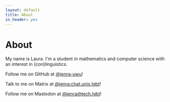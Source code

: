 ```yaml
---
layout: default
title: About
in_header: yes
---
```


# About
My name is Laura. I'm a student in mathematics and computer science with an interest in (con)linguistics.

Follow me on GitHub at [@jenra-uwu](https://github.com/jenra-uwu)!

Talk to me on Matrix at [@jenra:chat.unix.lgbt](https://matrix.to/#/@jenra:chat.unix.lgbt)!

Follow me on Mastodon at [@jenra@tech.lgbt](https://tech.lgbt/@jenra)!
